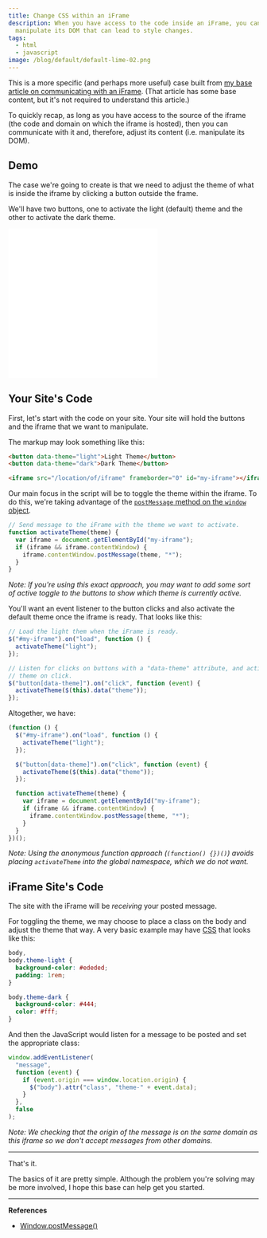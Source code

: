 ```yaml
---
title: Change CSS within an iFrame
description: When you have access to the code inside an iFrame, you can
  manipulate its DOM that can lead to style changes.
tags:
  - html
  - javascript
image: /blog/default/default-lime-02.png
---
```


This is a more specific (and perhaps more useful) case built from [my base article on communicating with an iFrame](/blog/manipulate-iframe-content/). (That article has some base content, but it's not required to understand this article.)

To quickly recap, as long as you have access to the source of the iframe (the code and domain on which the iframe is hosted), then you can communicate with it and, therefore, adjust its content (i.e. manipulate its DOM).

## Demo

The case we're going to create is that we need to adjust the theme of what is inside the iframe by clicking a button outside the frame.

We'll have two buttons, one to activate the light (default) theme and the other to activate the dark theme.

<iframe src="/demos/change-css-iframe" frameborder="0" height="300" class="shadow-md"></iframe>

## Your Site's Code

First, let's start with the code on your site. Your site will hold the buttons and the iframe that we want to manipulate.

The markup may look something like this:

```html
<button data-theme="light">Light Theme</button>
<button data-theme="dark">Dark Theme</button>

<iframe src="/location/of/iframe" frameborder="0" id="my-iframe"></iframe>
```

Our main focus in the script will be to toggle the theme within the iframe. To do this, we're taking advantage of the [`postMessage` method on the `window` object](https://developer.mozilla.org/en-US/docs/Web/API/Window/postMessage).

```js
// Send message to the iFrame with the theme we want to activate.
function activateTheme(theme) {
  var iframe = document.getElementById("my-iframe");
  if (iframe && iframe.contentWindow) {
    iframe.contentWindow.postMessage(theme, "*");
  }
}
```

_Note: If you're using this exact approach, you may want to add some sort of active toggle to the buttons to show which theme is currently active._

You'll want an event listener to the button clicks and also activate the default theme once the iframe is ready. That looks like this:

```js
// Load the light them when the iFrame is ready.
$("#my-iframe").on("load", function () {
  activateTheme("light");
});

// Listen for clicks on buttons with a "data-theme" attribute, and activate that
// theme on click.
$("button[data-theme]").on("click", function (event) {
  activateTheme($(this).data("theme"));
});
```

Altogether, we have:

```js
(function () {
  $("#my-iframe").on("load", function () {
    activateTheme("light");
  });

  $("button[data-theme]").on("click", function (event) {
    activateTheme($(this).data("theme"));
  });

  function activateTheme(theme) {
    var iframe = document.getElementById("my-iframe");
    if (iframe && iframe.contentWindow) {
      iframe.contentWindow.postMessage(theme, "*");
    }
  }
})();
```

_Note: Using the anonymous function approach (`(function() {})()`) avoids placing `activateTheme` into the global namespace, which we do not want._

## iFrame Site's Code

The site with the iFrame will be _receiving_ your posted message.

For toggling the theme, we may choose to place a class on the body and adjust the theme that way. A very basic example may have [CSS](/blog/wtf-is-css/) that looks like this:

```css
body,
body.theme-light {
  background-color: #ededed;
  padding: 1rem;
}

body.theme-dark {
  background-color: #444;
  color: #fff;
}
```

And then the JavaScript would listen for a message to be posted and set the appropriate class:

```js
window.addEventListener(
  "message",
  function (event) {
    if (event.origin === window.location.origin) {
      $("body").attr("class", "theme-" + event.data);
    }
  },
  false
);
```

_Note: We checking that the origin of the message is on the same domain as this iframe so we don't accept messages from other domains._

---

That's it.

The basics of it are pretty simple. Although the problem you're solving may be more involved, I hope this base can help get you started.

---

**References**

- [Window.postMessage()](https://developer.mozilla.org/en-US/docs/Web/API/Window/postMessage)
